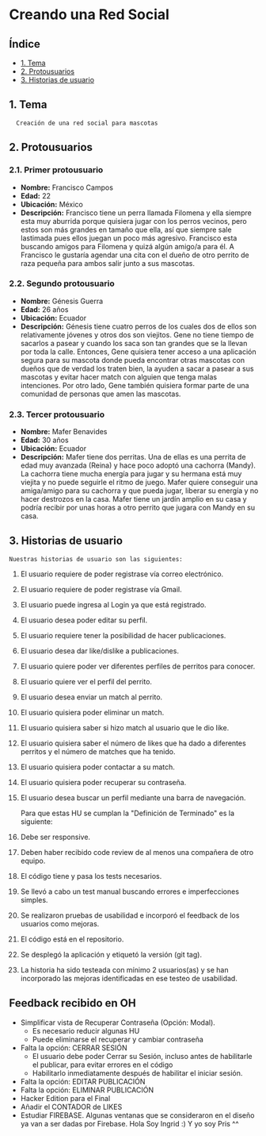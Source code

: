 # Creando una Red Social

## Índice

* [1. Tema](#1-tema)
* [2. Protousuarios](#2-protousuarios)
* [3. Historias de usuario](#3-historias-de-usuario)

## 1. Tema
      Creación de una red social para mascotas

## 2. Protousuarios
### 2.1. Primer protousuario

+ **Nombre:** Francisco Campos 
+ **Edad:** 22
+ **Ubicación:** México
+ **Descripción:** Francisco tiene un perra llamada Filomena y ella siempre esta muy aburrida porque quisiera jugar con los perros vecinos, pero estos son más grandes en tamaño que ella, así que siempre sale lastimada pues ellos juegan un poco más agresivo. Francisco esta buscando amigos para Filomena y quizá algún amigo/a para él. A Francisco le gustaría agendar una cita con el dueño de otro perrito de raza pequeña para ambos salir junto a sus mascotas.


### 2.2. Segundo protousuario
+ **Nombre:** Génesis Guerra
+ **Edad:** 26 años 
+ **Ubicación:** Ecuador 
+ **Descripción:** Génesis tiene cuatro  perros de los cuales dos de ellos son relativamente jóvenes y otros dos son viejitos. Gene no tiene tiempo de sacarlos a pasear y cuando los saca son tan grandes que se la llevan por toda la calle. Entonces, Gene quisiera tener acceso a una aplicación segura para su mascota donde pueda encontrar otras mascotas con dueños que de verdad los traten bien, la ayuden a sacar a pasear a sus mascotas y evitar hacer match con alguien que tenga malas intenciones. Por otro lado, Gene también quisiera formar parte de una comunidad de personas que amen las mascotas. 

### 2.3. Tercer protousuario
+ **Nombre:** Mafer Benavides 
+ **Edad:** 30 años
+ **Ubicación:** Ecuador
+ **Descripción:** Mafer tiene dos perritas. Una de ellas es una perrita de edad muy avanzada (Reina) y hace poco adoptó una cachorra (Mandy). La cachorra tiene mucha energía para jugar y su hermana está muy viejita y no puede seguirle el ritmo de juego. Mafer quiere conseguir una amiga/amigo para su cachorra y que pueda jugar, liberar su energía y no hacer destrozos en la casa. Mafer tiene un jardín amplio en su casa y podría recibir por unas horas a otro perrito que jugara con Mandy en su casa.


## 3. Historias de usuario

	Nuestras historias de usuario son las siguientes:

1.	El usuario requiere de poder registrase vía correo electrónico. 
2.	El usuario requiere de poder registrase vía Gmail.
3.	El usuario puede ingresa al Login ya que está registrado.
4.	El usuario desea poder editar su perfil. 
5.	El usuario requiere tener la posibilidad de hacer publicaciones.
6.	El usuario desea dar like/dislike a publicaciones.
7.	El usuario quiere poder ver diferentes perfiles de perritos para conocer. 
8.	El usuario quiere ver el perfil del perrito.
9.	El usuario desea enviar un match al perrito. 
10.	El usuario quisiera poder eliminar un match.
11.	El usuario quisiera saber si hizo match al usuario que le dio like.
12.	El usuario quisiera saber el número de likes que ha dado a diferentes perritos y el número de matches que ha tenido.
13.	El usuario quisiera poder contactar a su match. 
14.	El usuario quisiera poder recuperar su contraseña. 
15.	El usuario desea buscar un perfil mediante una barra de navegación. 
	
    Para que estas HU se cumplan la "Definición de Terminado" es la siguiente:

1. Debe ser responsive.
2. Deben haber recibido code review de al menos una compañera de otro equipo.
3. El código tiene y pasa los tests necesarios.
4. Se llevó a cabo un test manual buscando errores e imperfecciones simples.
5. Se realizaron pruebas de usabilidad e incorporó el feedback de los usuarios como mejoras.
6. El código está en el repositorio.
7. Se desplegó la aplicación y etiquetó la versión (git tag). 
8. La historia ha sido testeada con mínimo 2 usuarios(as) y se han incorporado las mejoras identificadas en ese testeo de usabilidad. 

## Feedback recibido  en OH

* Simplificar vista de  Recuperar Contraseña (Opción: Modal).
    - Es necesario reducir algunas HU
    - Puede eliminarse el recuperar y cambiar contraseña
* Falta la opción: CERRAR SESIÓN
    - El usuario debe poder Cerrar su Sesión, incluso antes de habilitarle el publicar, para evitar errores en el código
    - Habilitarlo inmediatamente después de habilitar el iniciar sesión.
* Falta la opción: EDITAR PUBLICACIÓN
* Falta la opción: ELIMINAR PUBLICACIÓN
* Hacker Edition para el Final
* Añadir el CONTADOR de LIKES
* Estudiar FIREBASE. Algunas ventanas que se consideraron en el diseño ya van a ser dadas por Firebase.
Hola Soy Ingrid :)
Y yo soy Pris ^^